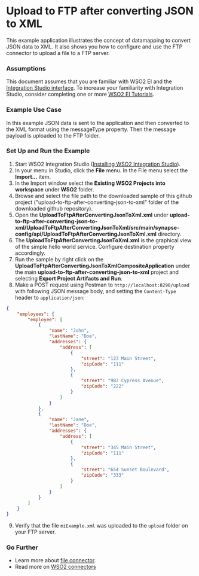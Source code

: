 # Upload to FTP after converting JSON to XML

This example application illustrates the concept of datamapping to convert JSON data to XML. It also shows you how to 
configure and use the FTP connector to upload a file to a FTP server.

### Assumptions ###

This document assumes that you are familiar with WSO2 EI and the 
[Integration Studio interface](https://ei.docs.wso2.com/en/latest/micro-integrator/overview/quick-start-guide/). To 
increase your familiarity with Integration Studio, consider completing one or more 
[WSO2 EI Tutorials](https://ei.docs.wso2.com/en/latest/micro-integrator/use-cases/integration-use-cases/).

### Example Use Case
In this example JSON data is sent to the application and then converted to the XML format using the messageType property.
Then the message payload is uploaded to the FTP folder.

### Set Up and Run the Example

1. Start WSO2 Integration Studio ([Installing WSO2 Integration Studio](https://ei.docs.wso2.com/en/latest/micro-integrator/develop/installing-WSO2-Integration-Studio/)).
2. In your menu in Studio, click the **File** menu. In the File menu select the **Import...** item.
3. In the Import window select the **Existing WSO2 Projects into workspace** under **WSO2** folder.
4. Browse and select the file path to the downloaded sample of this github project 
("upload-to-ftp-after-converting-json-to-xml" folder of the downloaded github repository).
5. Open the **UploadToFtpAfterConvertingJsonToXml.xml** under 
**upload-to-ftp-after-converting-json-to-xml/UploadToFtpAfterConvertingJsonToXml/src/main/synapse-config/api/UploadToFtpAfterConvertingJsonToXml.xml** directory. 
6. The **UploadToFtpAfterConvertingJsonToXml.xml** is the graphical view of the simple hello world service. Configure 
destination property accordingly.
7. Run the sample by right click on the **UploadToFtpAfterConvertingJsonToXmlCompositeApplication** under the main 
**upload-to-ftp-after-converting-json-to-xml** project and selecting **Export Project Artifacts and Run**.
8. Make a POST request using Postman to `http://localhost:8290/upload` with following JSON message body, and setting the 
`Content-Type` header to `application/json`:
```json
{
    "employees": {
        "employee": [
            {
                "name": "John",
                "lastName": "Doe",
                "addresses": {
                    "address": [
                        {
                            "street": "123 Main Street",
                            "zipCode": "111"
                        },
                        {
                            "street": "987 Cypress Avenue",
                            "zipCode": "222"
                        }
                    ]
                }
            },
            {
                "name": "Jane",
                "lastName": "Doe",
                "addresses": {
                    "address": [
                        {
                            "street": "345 Main Street",
                            "zipCode": "111"
                        },
                        {
                            "street": "654 Sunset Boulevard",
                            "zipCode": "333"
                        }
                    ]
                }
            }
        ]
    }
}
```
9. Verify that the file `miExample.xml` was uploaded to the `upload` folder on your FTP server.

### Go Further

* Learn more about [file connector](https://docs.wso2.com/display/ESBCONNECTORS/Working+with+the+File+Connector#WorkingwiththeFileConnector-append).
* Read more on [WSO2 connectors](https://docs.wso2.com/display/ESBCONNECTORS/WSO2+ESB+Connectors+Documentation)